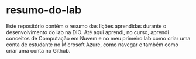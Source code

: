 # resumo-do-lab
Este repositório contém o resumo das lições aprendidas durante o desenvolvimento do lab na DIO.
Até aqui aprendi, no curso, aprendi conceitos de Computação em Nuvem e no meu primeiro lab como criar uma conta de estudante no Microsoft Azure, como navegar e também como criar uma conta no Github.
